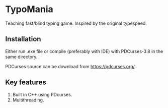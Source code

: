 # TypoMania
Teaching fast/blind typing game.
Inspired by the original typespeed.

## Installation
Either run .exe file or compile (preferably with IDE) with PDCurses-3.8 in the same directory.

PDCurses source can be download from https://pdcurses.org/.

## Key features
1. Built in C++ using PDcurses.
2. Multithreading.
